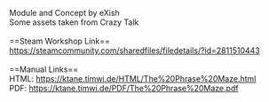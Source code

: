 Module and Concept by eXish<br/>
Some assets taken from Crazy Talk<br/>
<br/>
==Steam Workshop Link==<br/>
https://steamcommunity.com/sharedfiles/filedetails/?id=2811510443<br/>
<br/>
==Manual Links==<br/>
HTML: https://ktane.timwi.de/HTML/The%20Phrase%20Maze.html<br/>
PDF: https://ktane.timwi.de/PDF/The%20Phrase%20Maze.pdf<br/>
